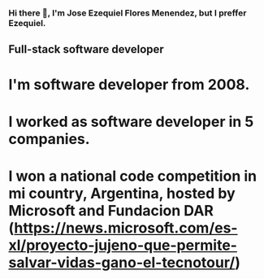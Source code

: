 ### Hi there 👋, I'm Jose Ezequiel Flores Menendez, but I preffer Ezequiel.

## Full-stack software developer

# I'm software developer from 2008.
# I worked as software developer in 5 companies.
# I won a national code competition in mi country, Argentina, hosted by Microsoft and Fundacion DAR (https://news.microsoft.com/es-xl/proyecto-jujeno-que-permite-salvar-vidas-gano-el-tecnotour/)

<!--
**eze01061985/eze01061985** is a ✨ _special_ ✨ repository because its `README.md` (this file) appears on your GitHub profile.

Here are some ideas to get you started:

- 🔭 I’m currently working on ...
- 🌱 I’m currently learning ...
- 👯 I’m looking to collaborate on ...
- 🤔 I’m looking for help with ...
- 💬 Ask me about ...
- 📫 How to reach me: ...
- 😄 Pronouns: ...
- ⚡ Fun fact: ...
-->

